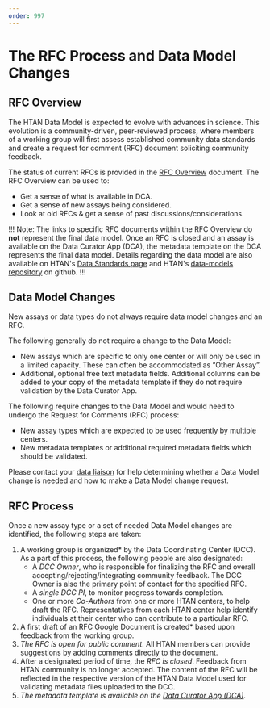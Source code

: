 ```yaml
---
order: 997
---
```


# The RFC Process and Data Model Changes

## RFC Overview
The HTAN Data Model is expected to evolve with advances in science.  This evolution is a community-driven, peer-reviewed process, where members of a working group will first assess established community data standards and create a request for comment (RFC) document soliciting community feedback.

The status of current RFCs is provided in the [RFC Overview](https://docs.google.com/document/d/1dJ7NUoVCtewdtny8bITwtWnzItB4IibL5kJO3ZNh0go/edit?usp=sharing) document.  The RFC Overview can be used to:

- Get a sense of what is available in DCA.
- Get a sense of new assays being considered.
- Look at old RFCs & get a sense of past discussions/considerations.

!!! Note:
The links to specific RFC documents within the RFC Overview do **not** represent the final data model.  Once an RFC is closed and an assay is available on the Data Curator App (DCA), the metadata template on the DCA represents the final data model.  Details regarding the data model are also available on HTAN's [Data Standards page](https://humantumoratlas.org/standards) and HTAN's [data-models repository](https://github.com/ncihtan/data-models) on github.
!!!

## Data Model Changes
New assays or data types do not always require data model changes and an RFC.

The following generally do not require a change to the Data Model:

- New assays which are specific to only one center or will only be used in a limited capacity. These can often be accommodated as “Other Assay”.
- Additional, optional free text metadata fields.  Additional columns can be added to your copy of the metadata template if they do not require validation by the Data Curator App.

The following require changes to the Data Model and would need to undergo the Request for Comments (RFC) process:

- New assay types which are expected to be used frequently by multiple centers.
- New metadata templates or additional required metadata fields which should be validated.

Please contact your [data liaison](../data_pub_submission/Data_Liaisons.md) for help determining whether a Data Model change is needed and how to make a Data Model change request.

## RFC Process 

Once a new assay type or a set of needed Data Model changes are identified, the following steps are taken:

1. A working group is organized* by the Data Coordinating Center (DCC).  As a part of this process, the following people are also designated:
    * A *DCC Owner*, who is responsible for finalizing the RFC and overall accepting/rejecting/integrating community feedback.  The DCC Owner is also the primary point of contact for the specified RFC.
    * A *single DCC PI*, to monitor progress towards completion.
    * One or more *Co-Authors* from one or more HTAN centers, to help draft the RFC. Representatives from each HTAN center help identify individuals at their center who can contribute to a particular RFC.
2. A first draft of an RFC Google Document is created* based upon feedback from the working group.
3. *The RFC is open for public comment*. All HTAN members can provide suggestions by adding comments directly to the document.
4. After a designated period of time, the *RFC is closed*.  Feedback from HTAN community is no longer accepted. The content of the RFC will be reflected in the respective version of the HTAN Data Model used for validating metadata files uploaded to the DCC.
5. *The metadata template is available on the [Data Curator App (DCA)](https://dca.app.sagebionetworks.org/).*
